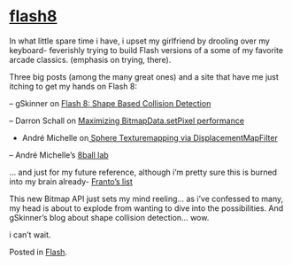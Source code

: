 # [flash8](http://custardbelly.com/blog/2005/08/12/flash8/)

In what little spare time i have, i upset my girlfriend by drooling over my keyboard- feverishly trying to build Flash versions of a some of my favorite arcade classics. (emphasis on trying, there).

Three big posts (among the many great ones) and a site that have me just itching to get my hands on Flash 8:

– gSkinner on [Flash 8: Shape Based Collision Detection](http://www.gskinner.com/blog/archives/2005/08/flash_8_shape_b.html)

– Darron Schall on [Maximizing BitmapData.setPixel performance]( http://www.darronschall.com/weblog/archives/000177.cfm)

- André Michelle on[ Sphere Texturemapping via DisplacementMapFilter](http://blog.andre-michelle.com/2005/sphere-texturemapping-via-displacementmapfilter/)

– André Michelle’s [8ball lab](http://8ball.andre-michelle.com/lab/)

… and just for my future reference, although i’m pretty sure this is burned into my brain already- [Franto’s list](http://www.franto.com/blog2/collected-8ball-betatesters-examples)

This new Bitmap API just sets my mind reeling… as i’ve confessed to many, my head is about to explode from wanting to dive into the possibilities. And gSkinner’s blog about shape collision detection… wow. 

i can’t wait.

Posted in [Flash](http://custardbelly.com/blog/category/flash/).

